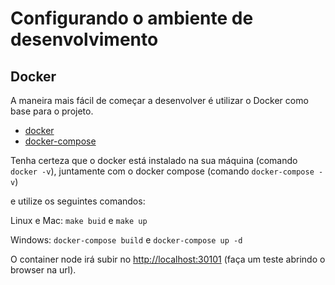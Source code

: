 # Configurando o ambiente de desenvolvimento

## Docker

A maneira mais fácil de começar a desenvolver é utilizar o Docker como base para o projeto.

- [docker](https://docs.docker.com/get-docker/)
- [docker-compose](https://docs.docker.com/compose/gettingstarted/)

Tenha certeza que o docker está instalado na sua máquina (comando `docker -v`), juntamente com o docker compose (comando `docker-compose -v`) 

e utilize os seguintes comandos:

Linux e Mac: `make buid` e `make up`

Windows: `docker-compose build` e `docker-compose up -d`

O container node irá subir no [http://localhost:30101](http://localhost:30101) (faça um teste abrindo o browser na url).
